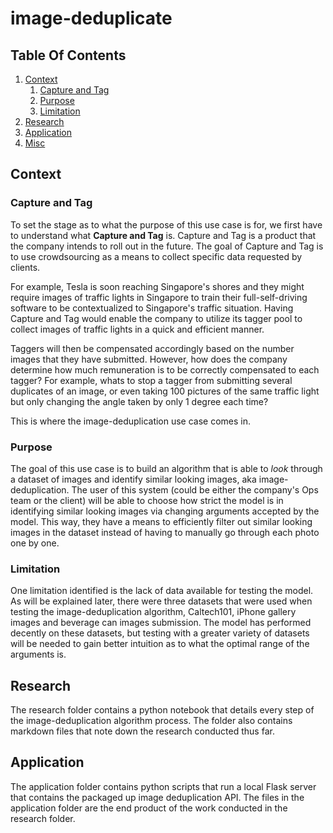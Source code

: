 # image-deduplicate

## Table Of Contents
1. [Context](#context)
    1. [Capture and Tag](#captureandtag)
    2. [Purpose](#purpose)
    3. [Limitation](#limitation)
3. [Research](#research)
4. [Application](#application)
5. [Misc](#misc)

## Context <a name="context"></a>
### Capture and Tag <a name="captureandtag"></a>
To set the stage as to what the purpose of this use case is for, we first have to understand what **Capture and Tag** is. Capture and Tag is a product that the company intends to roll out in the future. The goal of Capture and Tag is to use crowdsourcing as a means to collect specific data requested by clients. 

For example, Tesla is soon reaching Singapore's shores and they might require images of traffic lights in Singapore to train their full-self-driving software to be contextualized to Singapore's traffic situation. Having Capture and Tag would enable the company to utilize its tagger pool to collect images of traffic lights in a quick and efficient manner.

Taggers will then be compensated accordingly based on the number images that they have submitted. However, how does the company determine how much remuneration is to be correctly compensated to each tagger? For example, whats to stop a tagger from submitting several duplicates of an image, or even taking 100 pictures of the same traffic light but only changing the angle taken by only 1 degree each time?

This is where the image-deduplication use case comes in.

### Purpose <a name="purpose"></a>
The goal of this use case is to build an algorithm that is able to *look* through a dataset of images and identify similar looking images, aka image-deduplication. The user of this system (could be either the company's Ops team or the client) will be able to choose how strict the model is in identifying similar looking images via changing arguments accepted by the model. This way, they have a means to efficiently filter out similar looking images in the dataset instead of having to manually go through each photo one by one. 

### Limitation <a name="limitation"></a>
One limitation identified is the lack of data available for testing the model. As will be explained later, there were three datasets that were used when testing the image-deduplication algorithm, Caltech101, iPhone gallery images and beverage can images submission. The model has performed decently on these datasets, but testing with a greater variety of datasets will be needed to gain better intuition as to what the optimal range of the arguments is. 


## Research <a name="research"></a>
The research folder contains a python notebook that details every step of the image-deduplication algorithm process. The folder also contains markdown files that note down the research conducted thus far.

## Application <a name="application"></a>
The application folder contains python scripts that run a local Flask server that contains the packaged up image deduplication API. The files in the application folder are the end product of the work conducted in the research folder.

